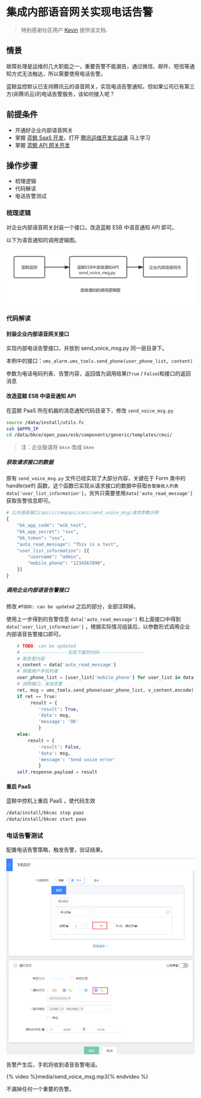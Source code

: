 # 集成内部语音网关实现电话告警

> 特别感谢社区用户 [Kevin](https://bk.tencent.com/s-mart/personal/10966/) 提供该文档.

## 情景
故障处理是运维的几大职能之一，重要告警不能漏告，通过微信、邮件、短信等通知方式无法触达，所以需要使用电话告警。

蓝鲸监控默认已支持腾讯云的语音网关，实现电话告警通知，但如果公司已有第三方(非腾讯云)的电话告警服务，该如何接入呢？

## 前提条件

- 开通好企业内部语音网关
- 掌握 [蓝鲸 SaaS 开发](5.1/开发指南/SaaS开发/新手入门/macOS.md)，打开 [腾讯运维开发实战课](https://bk.tencent.com/s-mart/community/question/440) 马上学习
- 掌握 [蓝鲸 API 网关开发](5.1/开发指南/扩展开发/API网关/README.md)


## 操作步骤

- 梳理逻辑
- 代码解读
- 电话告警测试

### 梳理逻辑

对企业内部语音网关封装一个接口，改造蓝鲸 ESB 中语音通知 API 即可。

以下为语音通知的调用逻辑图。

![](media/15644704218616.jpg)


### 代码解读

#### 封装企业内部语音网关接口

实现内部电话告警接口，并放到 send_voice_msg.py 同一层目录下。

本例中的接口：`ums_alarm.ums_tools.send_phone(user_phone_list, content)`

参数为电话电码列表、告警内容，返回值为调用结果(`True` / `False`)和接口的返回消息


#### 改造蓝鲸 ESB 中语音通知 API


在蓝鲸 PaaS 所在机器的消息通知代码目录下，修改 `send_voice_msg.py`

```bash
source /data/install/utils.fc
ssh $APPO_IP
cd /data/bkce/open_paas/esb/components/generic/templates/cmsi/
```
> 注：企业版请将 `bkce` 改成 `bkee`


##### 获取请求接口的数据

原有 `send_voice_msg.py` 文件已经实现了大部分内容，关键在于 Form 类中的 handle(self) 函数，这个函数已实现从请求接口的数据中获取`告警接收人列表data['user_list_information']`，另外只需要使用`data['auto_read_message']`获取告警信息即可。

```python
# 公共语音接口/api/c/compapi/cmsi/send_voice_msg/请求参数示例
{
    "bk_app_code": "esb_test",
    "bk_app_secret": "xxx",
    "bk_token": "xxx",
    "auto_read_message": "This is a test",
    "user_list_information": [{
        "username": "admin",
        "mobile_phone": "1234567890",
    }]
}
```



##### 调用企业内部语音告警接口

修改 `#TODO: can be updated` 之后的部分，全部注释掉。

使用上一步得到的告警信息 `data['auto_read_message']` 和上面接口中得到 `data['user_list_information']` ，根据实际情况组装后，以参数形式调用企业内部语音告警接口即可。

```python
    # TODO: can be updated
    # -----------------实现下面的代码-----------------
    # 取告警内容
    v_content = data['auto_read_message']
    # 获取用户手机列表
    user_phone_list = [user_list['mobile_phone'] for user_list in data['user_list_information']]
    # 调用接口，发送告警
    ret, msg = ums_tools.send_phone(user_phone_list, v_content.encode('utf-8'))
    if ret == True:
         result = {
            'result': True,
            'data': msg,
            'message': 'OK'
            }
    else:
        result = {
            'result': False,
            'data': msg,
            'message': 'Send voice error'
            }
    self.response.payload = result
```

#### 重启 PaaS

蓝鲸中控机上重启 PaaS ，使代码生效

```bash
/data/install/bkcec stop paas
/data/install/bkcec start paas
```

### 电话告警测试

配置电话告警策略，触发告警，验证结果。

![1564473737697](media/1564473737697.png)

告警产生后，手机将收到语音告警电话。

 {% video %}media/send_voice_msg.mp3{% endvideo %}

不漏掉任何一个重要的告警。
